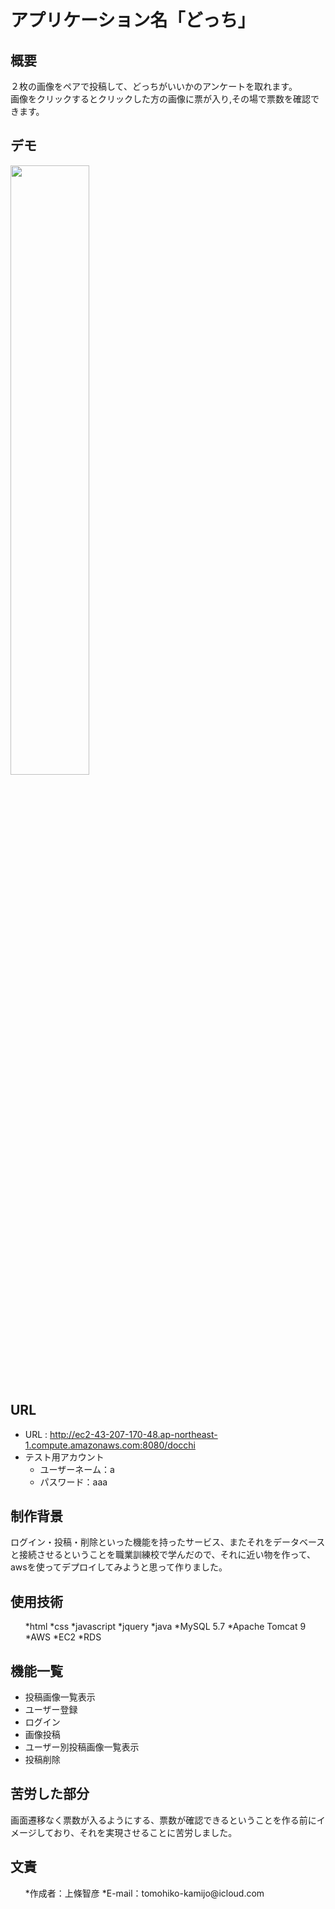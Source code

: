 # アプリケーション名「どっち」


## 概要
２枚の画像をペアで投稿して、どっちがいいかのアンケートを取れます。  
画像をクリックするとクリックした方の画像に票が入り,その場で票数を確認できます。

 
## デモ
<img src="https://github.com/tmhk10/docchi/assets/100889070/af205c59-8db4-47ba-ab41-65253e610990" width="50%">


## URL
- URL : http://ec2-43-207-170-48.ap-northeast-1.compute.amazonaws.com:8080/docchi
- テスト用アカウント
  - ユーザーネーム：a
  - パスワード：aaa



## 制作背景
ログイン・投稿・削除といった機能を持ったサービス、またそれをデータベースと接続させるということを職業訓練校で学んだので、それに近い物を作って、awsを使ってデプロイしてみようと思って作りました。


## 使用技術
<ul>
*html
*css
*javascript
*jquery
*java
*MySQL 5.7
*Apache Tomcat 9
*AWS
  *EC2
  *RDS
</ul>


## 機能一覧
<ul>
  <li>投稿画像一覧表示
  <li>ユーザー登録
  <li>ログイン
  <li>画像投稿
  <li>ユーザー別投稿画像一覧表示
  <li>投稿削除
</ul>


## 苦労した部分
画面遷移なく票数が入るようにする、票数が確認できるということを作る前にイメージしており、それを実現させることに苦労しました。


## 文責
<ul>
*作成者：上條智彦
*E-mail：tomohiko-kamijo@icloud.com
</ul>

